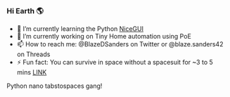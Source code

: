 ### Hi Earth 🌎

- 🌱 I’m currently learning the Python [NiceGUI](https://nicegui.io) 
- 🔭 I’m currently working on Tiny Home automation using PoE
- 📫 How to reach me: @BlazeDSanders on Twitter or @blaze.sanders42 on Threads
- ⚡ Fun fact: You can survive in space without a spacesuit for ~3 to 5 mins [LINK](http://teacherlink.ed.usu.edu/tlnasa/reference/imaginedvd/files/imagine/docs/ask_astro/answers/970603.html)

Python nano tabstospaces gang!
